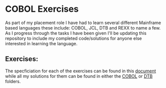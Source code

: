 # COBOL Exercises
As part of my placement role I have had to learn several different Mainframe based languages these include: COBOL, JCL, DTB and REXX to name a few. As I progress through the tasks I have been given I'll be updating this repository to include my completed code/solutions for anyone else interested in learning the language.

## Exercises:
The specficiation for each of the exercises can be found in this [document](https://github.com/Hannah-Ashna/COBOL-Exercises/blob/main/COBOL%20Exercises.pdf) while all my solutions for them can be found in either the [COBOL](https://github.com/Hannah-Ashna/COBOL-Exercises/tree/main/COBOL) or [DTB](https://github.com/Hannah-Ashna/COBOL-Exercises/tree/main/DTB) folders.
